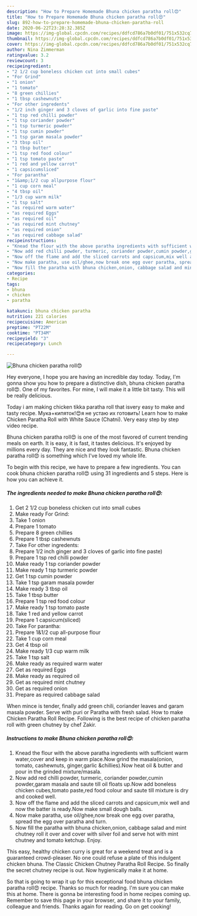 ```yaml
---
description: "How to Prepare Homemade Bhuna chicken paratha roll😍"
title: "How to Prepare Homemade Bhuna chicken paratha roll😍"
slug: 892-how-to-prepare-homemade-bhuna-chicken-paratha-roll
date: 2020-06-22T23:28:32.385Z
image: https://img-global.cpcdn.com/recipes/ddfcd786a7b0df01/751x532cq70/bhuna-chicken-paratha-roll😍-recipe-main-photo.jpg
thumbnail: https://img-global.cpcdn.com/recipes/ddfcd786a7b0df01/751x532cq70/bhuna-chicken-paratha-roll😍-recipe-main-photo.jpg
cover: https://img-global.cpcdn.com/recipes/ddfcd786a7b0df01/751x532cq70/bhuna-chicken-paratha-roll😍-recipe-main-photo.jpg
author: Nina Zimmerman
ratingvalue: 3.2
reviewcount: 3
recipeingredient:
- "2 1/2 cup boneless chicken cut into small cubes"
- "For Grind"
- "1 onion"
- "1 tomato"
- "8 green chillies"
- "1 tbsp cashewnuts"
- "For other ingredents"
- "1/2 inch ginger and 3 cloves of garlic into fine paste"
- "1 tsp red chilli powder"
- "1 tsp coriander powder"
- "1 tsp turmeric powder"
- "1 tsp cumin powder"
- "1 tsp garam masala powder"
- "3 tbsp oil"
- "1 tbsp butter"
- "1 tsp red food colour"
- "1 tsp tomato paste"
- "1 red and yellow carrot"
- "1 capsicumsliced"
- "For parantha"
- "1&amp;1/2 cup allpurpose flour"
- "1 cup corn meal"
- "4 tbsp oil"
- "1/3 cup warm milk"
- "1 tsp salt"
- "as required warm water"
- "as required Eggs"
- "as required oil"
- "as required mint chutney"
- "as required onion"
- "as required cabbage salad"
recipeinstructions:
- "Knead the flour with the above paratha ingredients with sufficient warm water,cover and keep in warm place.Now grind the masala(onion, tomato, cashewnuts, ginger,garlic &amp;chillies).Now heat oil &amp; butter and pour in the grinded mixture/masala."
- "Now add red chilli powder, turmeric, coriander powder,cumin powder,garam masala and saute till oil floats up.Now add boneless chicken cubes,tomato paste,red food colour and saute till mixture is dry and cooked well."
- "Now off the flame and add the sliced carrots and capsicum,mix well and now the batter is ready.Now make small dough balls."
- "Now make paratha, use oil/ghee,now break one egg over paratha, spread the egg over paratha and turn."
- "Now fill the paratha with bhuna chicken,onion, cabbage salad and mint chutney roll it over and cover with silver foil and serve hot with mint chutney and tomato ketchup. Enjoy."
categories:
- Recipe
tags:
- bhuna
- chicken
- paratha

katakunci: bhuna chicken paratha 
nutrition: 221 calories
recipecuisine: American
preptime: "PT22M"
cooktime: "PT34M"
recipeyield: "3"
recipecategory: Lunch

---
```



![Bhuna chicken paratha roll😍](https://img-global.cpcdn.com/recipes/ddfcd786a7b0df01/751x532cq70/bhuna-chicken-paratha-roll😍-recipe-main-photo.jpg)

Hey everyone, I hope you are having an incredible day today. Today, I'm gonna show you how to prepare a distinctive dish, bhuna chicken paratha roll😍. One of my favorites. For mine, I will make it a little bit tasty. This will be really delicious.

Today i am making chicken tikka paratha roll that isvery easy to make and tasty recipe. Мука+кипяток!😍я не устаю их готовить! Learn how to make Chicken Paratha Roll with White Sauce (Chatni). Very easy step by step video recipe.

Bhuna chicken paratha roll😍 is one of the most favored of current trending meals on earth. It is easy, it is fast, it tastes delicious. It's enjoyed by millions every day. They are nice and they look fantastic. Bhuna chicken paratha roll😍 is something which I've loved my whole life.


To begin with this recipe, we have to prepare a few ingredients. You can cook bhuna chicken paratha roll😍 using 31 ingredients and 5 steps. Here is how you can achieve it.

<!--inarticleads1-->

##### The ingredients needed to make Bhuna chicken paratha roll😍:

1. Get 2 1/2 cup boneless chicken cut into small cubes
1. Make ready For Grind:
1. Take 1 onion
1. Prepare 1 tomato
1. Prepare 8 green chillies
1. Prepare 1 tbsp cashewnuts
1. Take For other ingredents:
1. Prepare 1/2 inch ginger and 3 cloves of garlic into fine paste)
1. Prepare 1 tsp red chilli powder
1. Make ready 1 tsp coriander powder
1. Make ready 1 tsp turmeric powder
1. Get 1 tsp cumin powder
1. Take 1 tsp garam masala powder
1. Make ready 3 tbsp oil
1. Take 1 tbsp butter
1. Prepare 1 tsp red food colour
1. Make ready 1 tsp tomato paste
1. Take 1 red and yellow carrot
1. Prepare 1 capsicum(sliced)
1. Take For parantha:
1. Prepare 1&amp;1/2 cup all-purpose flour
1. Take 1 cup corn meal
1. Get 4 tbsp oil
1. Make ready 1/3 cup warm milk
1. Take 1 tsp salt
1. Make ready as required warm water
1. Get as required Eggs
1. Make ready as required oil
1. Get as required mint chutney
1. Get as required onion
1. Prepare as required cabbage salad


When mince is tender, finally add green chili, coriander leaves and garam masala powder. Serve with puri or Paratha with fresh salad. How to make Chicken Paratha Roll Recipe. Following is the best recipe of chicken paratha roll with green chutney by chef Zakir. 

<!--inarticleads2-->

##### Instructions to make Bhuna chicken paratha roll😍:

1. Knead the flour with the above paratha ingredients with sufficient warm water,cover and keep in warm place.Now grind the masala(onion, tomato, cashewnuts, ginger,garlic &amp;chillies).Now heat oil &amp; butter and pour in the grinded mixture/masala.
1. Now add red chilli powder, turmeric, coriander powder,cumin powder,garam masala and saute till oil floats up.Now add boneless chicken cubes,tomato paste,red food colour and saute till mixture is dry and cooked well.
1. Now off the flame and add the sliced carrots and capsicum,mix well and now the batter is ready.Now make small dough balls.
1. Now make paratha, use oil/ghee,now break one egg over paratha, spread the egg over paratha and turn.
1. Now fill the paratha with bhuna chicken,onion, cabbage salad and mint chutney roll it over and cover with silver foil and serve hot with mint chutney and tomato ketchup. Enjoy.


This easy, healthy chicken curry is great for a weekend treat and is a guaranteed crowd-pleaser. No one could refuse a plate of this indulgent chicken bhuna. The Classic Chicken Chutney Paratha Roll Recipe. So finally the secret chutney recipe is out. Now hygienically make it at home. 

So that is going to wrap it up for this exceptional food bhuna chicken paratha roll😍 recipe. Thanks so much for reading. I'm sure you can make this at home. There is gonna be interesting food in home recipes coming up. Remember to save this page in your browser, and share it to your family, colleague and friends. Thanks again for reading. Go on get cooking!
